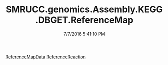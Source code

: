 ﻿---
title: SMRUCC.genomics.Assembly.KEGG.DBGET.ReferenceMap
date: 7/7/2016 5:41:10 PM
---

[ReferenceMapData](T-SMRUCC.genomics.Assembly.KEGG.DBGET.ReferenceMap.ReferenceMapData.html)
[ReferenceReaction](T-SMRUCC.genomics.Assembly.KEGG.DBGET.ReferenceMap.ReferenceReaction.html)
